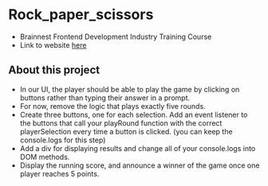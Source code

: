 # Rock_paper_scissors
- Brainnest Frontend Development Industry Training Course
- Link to website [here](https://saratbarros.github.io/Rock_paper_scissors/)

## About this project
- In our UI, the player should be able to play the game by clicking on buttons rather than
typing their answer in a prompt.
- For now, remove the logic that plays exactly five rounds.
-  Create three buttons, one for each selection. Add an event listener to the buttons that call your playRound function with the correct playerSelection every time a button is clicked. (you can keep the console.logs for this step)
- Add a div for displaying results and change all of your console.logs into DOM methods.
- Display the running score, and announce a winner of the game once one player reaches 5 points.
